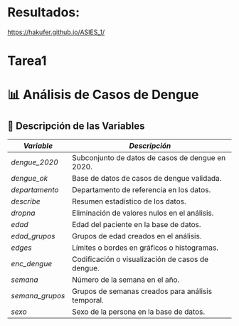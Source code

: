 # Resultados:
https://hakufer.github.io/ASIES_1/ 
# Tarea1
# 📊 Análisis de Casos de Dengue

## 📝 Descripción de las Variables

| *Variable*          | *Descripción*                                                                                         |
|---------------------|-------------------------------------------------------------------------------------------------------|
| *dengue_2020*       | Subconjunto de datos de casos de dengue en 2020.                                                      |
| *dengue_ok*         | Base de datos de casos de dengue validada.                                                            |
| *departamento*      | Departamento de referencia en los datos.                                                             |
| *describe*          | Resumen estadístico de los datos.                                                                     |
| *dropna*            | Eliminación de valores nulos en el análisis.                                                         |
| *edad*              | Edad del paciente en la base de datos.                                                                |
| *edad_grupos*       | Grupos de edad creados en el análisis.                                                                |
| *edges*             | Límites o bordes en gráficos o histogramas.                                                           |
| *enc_dengue*        | Codificación o visualización de casos de dengue.                                                      |
| *semana*            | Número de la semana en el año.                                                                        |
| *semana_grupos*     | Grupos de semanas creados para análisis temporal.                                                     |
| *sexo*              | Sexo de la persona en la base de datos.                                                               |
